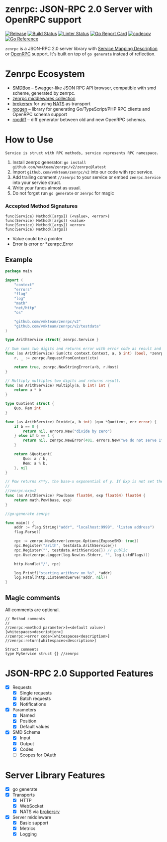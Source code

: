 # zenrpc: JSON-RPC 2.0 Server with OpenRPC support

[![Release](https://img.shields.io/github/release/vmkteam/zenrpc.svg)](https://github.com/vmkteam/zenrpc/releases/latest)
[![Build Status](https://github.com/vmkteam/zenrpc/actions/workflows/go.yml/badge.svg?branch=master)](https://github.com/vmkteam/zenrpc/actions)
[![Linter Status](https://github.com/vmkteam/zenrpc/actions/workflows/golangci-lint.yml/badge.svg?branch=master)](https://github.com/vmkteam/zenrpc/actions)
[![Go Report Card](https://goreportcard.com/badge/github.com/vmkteam/zenrpc)](https://goreportcard.com/report/github.com/vmkteam/zenrpc)
[![codecov](https://codecov.io/gh/vmkteam/zenrpc/branch/master/graph/badge.svg)](https://codecov.io/gh/vmkteam/zenrpc)
[![Go Reference](https://pkg.go.dev/badge/github.com/vmkteam/zenrpc.svg)](https://pkg.go.dev/github.com/vmkteam/zenrpc)

`zenrpc` is a JSON-RPC 2.0 server library with [Service Mapping Description](https://dojotoolkit.org/reference-guide/1.8/dojox/rpc/smd.html) or [OpenRPC](https://open-rpc.org/) support. 
It's built on top of `go generate` instead of reflection. 

# Zenrpc Ecosystem

* [SMDBox](https://github.com/semrush/smdbox) – Swagger-like JSON RPC API browser, compatible with smd scheme, generated by zenrpc.
* [zenrpc middlewares collection](https://github.com/vmkteam/zenrpc-middleware)
* [brokersrv](https://github.com/vmkteam/brokersrv) for using [NATS](https://nats.io/) as transport
* [rpcgen](https://github.com/vmkteam/rpcgen) – library for generating Go/TypeScript/PHP RPC clients and OpenRPC schema support
* [rpcdiff](https://github.com/vmkteam/rpcdiff) – diff generator between old and new OpenRPC schemas.

# How to Use

```Service is struct with RPC methods, service represents RPC namespace.```

  1. Install zenrpc generator: `go install github.com/vmkteam/zenrpc/v2/zenrpc@latest`
  1. Import `github.com/vmkteam/zenrpc/v2` into our code with rpc service.
  1. Add trailing comment `//zenrpc` to your service or embed `zenrpc.Service` into your service struct.
  1. Write your funcs almost as usual.
  1. Do not forget run `go generate` or `zenrpc` for magic

### Accepted Method Signatures

    func(Service) Method([args]) (<value>, <error>)
    func(Service) Method([args]) <value>
    func(Service) Method([args]) <error>
    func(Service) Method([args])

- Value could be a pointer
- Error is error or *zenrpc.Error

## Example

```go
package main

import (
	"context"
	"errors"
	"flag"
	"log"
	"math"
	"net/http"
	"os"

	"github.com/vmkteam/zenrpc/v2"
	"github.com/vmkteam/zenrpc/v2/testdata"
)

type ArithService struct{ zenrpc.Service }

// Sum sums two digits and returns error with error code as result and IP from context.
func (as ArithService) Sum(ctx context.Context, a, b int) (bool, *zenrpc.Error) {
	r, _ := zenrpc.RequestFromContext(ctx)

	return true, zenrpc.NewStringError(a+b, r.Host)
}

// Multiply multiples two digits and returns result.
func (as ArithService) Multiply(a, b int) int {
	return a * b
}

type Quotient struct {
	Quo, Rem int
}

func (as ArithService) Divide(a, b int) (quo *Quotient, err error) {
	if b == 0 {
		return nil, errors.New("divide by zero")
	} else if b == 1 {
		return nil, zenrpc.NewError(401, errors.New("we do not serve 1"))
	}

	return &Quotient{
		Quo: a / b,
		Rem: a % b,
	}, nil
}

// Pow returns x**y, the base-x exponential of y. If Exp is not set then default value is 2.
//
//zenrpc:exp=2
func (as ArithService) Pow(base float64, exp float64) float64 {
	return math.Pow(base, exp)
}

//go:generate zenrpc

func main() {
	addr := flag.String("addr", "localhost:9999", "listen address")
	flag.Parse()

	rpc := zenrpc.NewServer(zenrpc.Options{ExposeSMD: true})
	rpc.Register("arith", testdata.ArithService{})
	rpc.Register("", testdata.ArithService{}) // public
	rpc.Use(zenrpc.Logger(log.New(os.Stderr, "", log.LstdFlags)))

	http.Handle("/", rpc)

	log.Printf("starting arithsrv on %s", *addr)
	log.Fatal(http.ListenAndServe(*addr, nil))
}

```


## Magic comments

All comments are optional.

    // Method comments
    //
    //zenrpc:<method parameter>[=<default value>][whitespaces<description>]
    //zenrpc:<error code>[whitespaces<description>]
    //zenrpc:return[whitespaces<description>]
     
    Struct comments
    type MyService struct {} //zenrpc

# JSON-RPC 2.0 Supported Features

  * [x] Requests
    * [x] Single requests
    * [x] Batch requests
    * [x] Notifications
  * [x] Parameters
    * [x] Named
    * [x] Position
    * [x] Default values
  * [x] SMD Schema
    * [x] Input
    * [x] Output
    * [x] Codes
    * [ ] Scopes for OAuth

# Server Library Features

 * [x] go generate
 * [x] Transports
   * [x] HTTP
   * [x] WebSocket
   * [x] NATS via [brokersrv](https://github.com/vmkteam/brokersrv)
 * [x] Server middleware
   * [x] Basic support
   * [x] Metrics
   * [x] Logging
